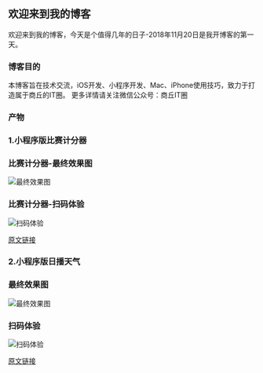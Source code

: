 ## 欢迎来到我的博客

欢迎来到我的博客，今天是个值得几年的日子-2018年11月20日是我开博客的第一天。

### 博客目的

本博客旨在技术交流，iOS开发、小程序开发、Mac、iPhone使用技巧，致力于打造属于商丘的IT圈。
更多详情请关注微信公众号：商丘IT圈

### 产物

### 1.小程序版比赛计分器

### 比赛计分器-最终效果图

![最终效果图](https://upload-images.jianshu.io/upload_images/4966588-778a81ad10967778.gif?imageMogr2/auto-orient/strip)

### 比赛计分器-扫码体验
![扫码体验](https://upload-images.jianshu.io/upload_images/4966588-442ffcaf83a4ec0e.jpg?imageMogr2/auto-orient/strip%7CimageView2/2/w/1240)


[原文链接](https://www.jianshu.com/p/f344784175ce)

### 2.小程序版日播天气

### 最终效果图

![最终效果图](https://upload-images.jianshu.io/upload_images/4966588-7d0990103cf014db.gif?imageMogr2/auto-orient/strip)


### 扫码体验

![扫码体验](https://upload-images.jianshu.io/upload_images/4966588-4ece89c59aae8ec5.jpg?imageMogr2/auto-orient/strip%7CimageView2/2/w/1240)

[原文链接](https://www.jianshu.com/p/07c5870cab0a)
